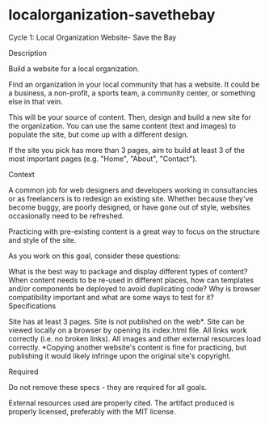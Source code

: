 # localorganization-savethebay
Cycle 1: Local Organization Website- Save the Bay

Description

Build a website for a local organization.

Find an organization in your local community that has a website. It could be a business, a non-profit, a sports team, a community center, or something else in that vein.

This will be your source of content. Then, design and build a new site for the organization. You can use the same content (text and images) to populate the site, but come up with a different design.

If the site you pick has more than 3 pages, aim to build at least 3 of the most important pages (e.g. "Home", "About", "Contact").

Context

A common job for web designers and developers working in consultancies or as freelancers is to redesign an existing site. Whether because they've become buggy, are poorly designed, or have gone out of style, websites occasionally need to be refreshed.

Practicing with pre-existing content is a great way to focus on the structure and style of the site.

As you work on this goal, consider these questions:

What is the best way to package and display different types of content?
When content needs to be re-used in different places, how can templates and/or components be deployed to avoid duplicating code?
Why is browser compatibility important and what are some ways to test for it?
Specifications

 Site has at least 3 pages.
 Site is not published on the web*.
 Site can be viewed locally on a browser by opening its index.html file.
 All links work correctly (i.e. no broken links).
 All images and other external resources load correctly.
*Copying another website's content is fine for practicing, but publishing it would likely infringe upon the original site's copyright.

Required

Do not remove these specs - they are required for all goals.

 External resources used are properly cited.
 The artifact produced is properly licensed, preferably with the MIT license.
